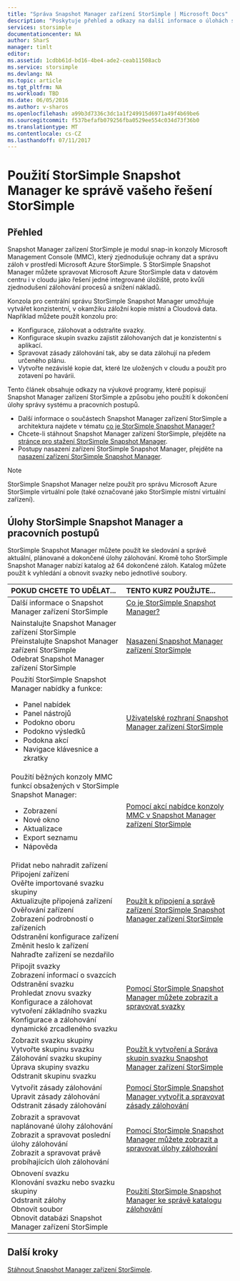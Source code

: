 ```yaml
---
title: "Správa Snapshot Manager zařízení StorSimple | Microsoft Docs"
description: "Poskytuje přehled a odkazy na další informace o úlohách správy řešení StorSimple Snapshot Manager a pracovních postupů."
services: storsimple
documentationcenter: NA
author: SharS
manager: timlt
editor: 
ms.assetid: 1cdbb61d-bd16-4be4-ade2-ceab11508acb
ms.service: storsimple
ms.devlang: NA
ms.topic: article
ms.tgt_pltfrm: NA
ms.workload: TBD
ms.date: 06/05/2016
ms.author: v-sharos
ms.openlocfilehash: a99b3d7336c3dc1a1f249915d6971a49f4b69be6
ms.sourcegitcommit: f537befafb079256fba0529ee554c034d73f36b0
ms.translationtype: MT
ms.contentlocale: cs-CZ
ms.lasthandoff: 07/11/2017
---
```

# <a name="use-storsimple-snapshot-manager-to-administer-your-storsimple-solution"></a>Použití StorSimple Snapshot Manager ke správě vašeho řešení StorSimple

## <a name="overview"></a>Přehled
Snapshot Manager zařízení StorSimple je modul snap-in konzoly Microsoft Management Console (MMC), který zjednodušuje ochrany dat a správu záloh v prostředí Microsoft Azure StorSimple. S StorSimple Snapshot Manager můžete spravovat Microsoft Azure StorSimple data v datovém centru i v cloudu jako řešení jedné integrované úložiště, proto kvůli zjednodušení zálohování procesů a snížení nákladů.

Konzola pro centrální správu StorSimple Snapshot Manager umožňuje vytvářet konzistentní, v okamžiku záložní kopie místní a Cloudová data. Například můžete použít konzolu pro:

* Konfigurace, zálohovat a odstraňte svazky.
* Konfigurace skupin svazku zajistit zálohovaných dat je konzistentní s aplikací.
* Spravovat zásady zálohování tak, aby se data zálohují na předem určeného plánu.
* Vytvořte nezávislé kopie dat, které lze uložených v cloudu a použít pro zotavení po havárii.

Tento článek obsahuje odkazy na výukové programy, které popisují Snapshot Manager zařízení StorSimple a způsobu jeho použití k dokončení úlohy správy systému a pracovních postupů.

* Další informace o součástech Snapshot Manager zařízení StorSimple a architektura najdete v tématu [co je StorSimple Snapshot Manager?](storsimple-what-is-snapshot-manager.md) 
* Chcete-li stáhnout Snapshot Manager zařízení StorSimple, přejděte na [stránce pro stažení StorSimple Snapshot Manager](https://www.microsoft.com/download/details.aspx?id=44220).
* Postupy nasazení zařízení StorSimple Snapshot Manager, přejděte na [nasazení zařízení StorSimple Snapshot Manager](storsimple-snapshot-manager-deployment.md).

> [!NOTE]
> StorSimple Snapshot Manager nelze použít pro správu Microsoft Azure StorSimple virtuální pole (také označované jako StorSimple místní virtuální zařízení).


## <a name="storsimple-snapshot-manager-tasks-and-workflows"></a>Úlohy StorSimple Snapshot Manager a pracovních postupů
StorSimple Snapshot Manager můžete použít ke sledování a správě aktuální, plánované a dokončené úlohy zálohování. Kromě toho StorSimple Snapshot Manager nabízí katalog až 64 dokončené záloh. Katalog můžete použít k vyhledání a obnovit svazky nebo jednotlivé soubory. 

| POKUD CHCETE TO UDĚLAT... | TENTO KURZ POUŽIJTE... |
|:--- |:--- |
| Další informace o Snapshot Manager zařízení StorSimple |[Co je StorSimple Snapshot Manager?](storsimple-what-is-snapshot-manager.md) |
| Nainstalujte Snapshot Manager zařízení StorSimple<br>Přeinstalujte Snapshot Manager zařízení StorSimple<br>Odebrat Snapshot Manager zařízení StorSimple |[Nasazení Snapshot Manager zařízení StorSimple](storsimple-snapshot-manager-deployment.md) |
| Použití StorSimple Snapshot Manager nabídky a funkce:<ul><li>Panel nabídek</li><li>Panel nástrojů</li><li>Podokno oboru</li><li>Podokno výsledků</li><li>Podokna akcí</li><li>Navigace klávesnice a zkratky</li></ul> |[Uživatelské rozhraní Snapshot Manager zařízení StorSimple](storsimple-use-snapshot-manager.md) |
| Použití běžných konzoly MMC funkcí obsažených v StorSimple Snapshot Manager:<ul><li>Zobrazení</li><li>Nové okno</li><li>Aktualizace</li><li>Export seznamu</li><li>Nápověda</li></ul> |[Pomocí akcí nabídce konzoly MMC v Snapshot Manager zařízení StorSimple](storsimple-snapshot-manager-mmc-menu.md) |
| Přidat nebo nahradit zařízení<br>Připojení zařízení<br>Ověřte importované svazku skupiny<br>Aktualizujte připojená zařízení<br>Ověřování zařízení<br>Zobrazení podrobností o zařízeních<br>Odstranění konfigurace zařízení<br>Změnit heslo k zařízení<br>Nahraďte zařízení se nezdařilo<br> |[Použít k připojení a správě zařízení StorSimple Snapshot Manager zařízení StorSimple](storsimple-snapshot-manager-manage-devices.md) |
| Připojit svazky<br>Zobrazení informací o svazcích<br>Odstranění svazku<br>Prohledat znovu svazky<br>Konfigurace a zálohovat vytvoření základního svazku<br>Konfigurace a zálohování dynamické zrcadleného svazku |[Pomocí StorSimple Snapshot Manager můžete zobrazit a spravovat svazky](storsimple-snapshot-manager-manage-volumes.md) |
| Zobrazit svazku skupiny<br>Vytvořte skupinu svazku<br>Zálohování svazku skupiny<br>Úprava skupiny svazku<br>Odstranit skupinu svazku |[Použít k vytvoření a Správa skupin svazku Snapshot Manager zařízení StorSimple](storsimple-snapshot-manager-manage-volume-groups.md) |
| Vytvořit zásady zálohování <br>Upravit zásady zálohování<br>Odstranit zásady zálohování |[Pomocí StorSimple Snapshot Manager vytvořit a spravovat zásady zálohování](storsimple-snapshot-manager-manage-backup-policies.md) |
| Zobrazit a spravovat naplánované úlohy zálohování<br>Zobrazit a spravovat poslední úlohy zálohování<br>Zobrazit a spravovat právě probíhajících úloh zálohování |[Pomocí StorSimple Snapshot Manager můžete zobrazit a spravovat úlohy zálohování](storsimple-snapshot-manager-manage-backup-jobs.md) |
| Obnovení svazku<br>Klonování svazku nebo svazku skupiny<br>Odstranit zálohy<br>Obnovit soubor<br>Obnovit databázi Snapshot Manager zařízení StorSimple |[Použití StorSimple Snapshot Manager ke správě katalogu zálohování](storsimple-snapshot-manager-manage-backup-catalog.md) |

## <a name="next-steps"></a>Další kroky
[Stáhnout Snapshot Manager zařízení StorSimple](https://www.microsoft.com/download/details.aspx?id=44220).

